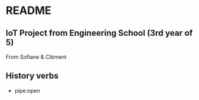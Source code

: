 # README

## IoT Project from Engineering School (3rd year of 5)

From Sofiane & Clément

## History verbs

- pipe:open

